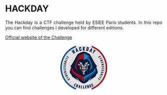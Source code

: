 # HACKDAY
<p align="justify">The Hackday is a CTF challenge held by ESIEE Paris students. In this repo you can find challenges I developed for different editions.</p>
<a href="https://hackday.fr/en/the-challenge/">Official website of the Challenge</a>

<p align="center"><img src="HackDay_blason.png"></p>
